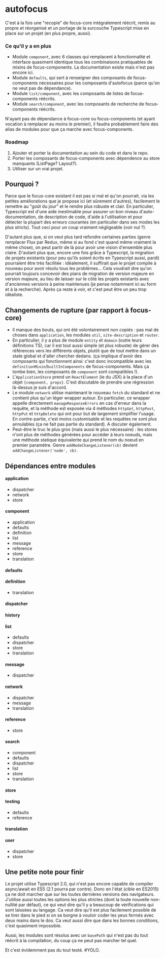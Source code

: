 # autofocus
C'est à la fois une "recopie" de focus-core intégralement réécrit, remis au propre et réorganisé et un portage de la surcouche Typescript mise en place sur un projet (en plus propre, aussi).

### Ce qu'il y a en plus

* Module `component`, avec 6 classes qui remplacent à fonctionnalité et interface quasiment identique tous les combinaisons pratiquables de mixins de focus-components. La documentation existe mais n'est pas encore ici.
* Module `defaults`, qui sert à renseigner des composants de focus-components nécessaires pour les composants d'autofocus (parce qu'on ne veut pas de dépendance).
* Module `list/component`, avec les composants de listes de focus-components réécrits.
* Module `search/component`, avec les composants de recherche de focus-components réécrits.

N'ayant pas de dépendance à focus-core ou focus-components (et ayant vocation à remplacer au moins le premier), il faudra probablement faire des alias de modules pour que ça marche avec focus-components.

### Roadmap
1. Ajouter et porter la documentation au sein du code et dans le repo.
2. Porter les composants de focus-components avec dépendence au store manquants (ListPage? Layout?).
3. Utiliser sur un vrai projet.

## Pourquoi ?
Parce que le focus-core existant il est pas si mal et qu'on pourrait, via les petites améliorations que je propose ici (et sûrement d'autres), facilement le remettre au "goût du jour" et le rendre plus robuste et clair. En particulier, Typescript est d'une aide inestimable pour assurer un bon niveau d'auto-documentation, de description de code, d'aide à l'utilisation et pour détecter la plupart des erreurs courantes (en particulier dans ses modes les plus stricts). Tout ceci pour un coup vraiment négligeable (voir nul ?).

D'autant plus que, si on veut plus tard refondre certaines parties (genre remplacer Flux par Redux, même si au fond c'est quand même vraiment la même chose), on peut partir de là pour avoir une vision d'ensemble plus claire. D'autant plus que, encore une fois grâce à Typescript, la migration de projets existants (pour peu qu'ils soient écrits en Typescript aussi, pardi) pourraient être très facilitée : idéalement, il suffirait que le projet compile à nouveau pour avoir résolu tous les problèmes... Cela voudrait dire qu'on pourrait toujours concevoir des plans de migration de version majeure en version majeure, au lieu de laisser sur le côté les projets existants avec d'anciennes versions à peine maintenues (je pense notamment ici au form et à la recherche). Après ça reste à voir, et c'est peut être un peu trop idéaliste.

## Changements de rupture (par rapport à focus-core)
* Il manque des bouts, qui ont été volontairement non copiés : pas mal de choses dans `application`, les modules `util`, `site-description` et `router`.
* En particulier, il y a plus de module `entity` et `domain` (outre leurs définitions TS), car il est tout aussi simple (et plus robuste) de gérer des références vers les différents objets, plutôt que de tout mettre dans un state global et d'aller chercher dedans. (ça implique d'avoir des composants qui fonctionnent ainsi: c'est donc incompatible avec les `definitionMixin`/`builtInComponents` de focus-components. Mais ça tombe bien, les composants de `component` sont compatibles !).
* L'`ApplicationStore` prend un `ReactElement` (ie du JSX) à la place d'un objet `{component, props}`. C'est discutable de prendre une régression là-dessus je suis d'accord.
* Le module `network` utilise maintenant le nouveau `fetch` du standard et ne contient plus qu'un léger wrapper autour. En particulier, ce wrapper appelle directement `manageResponseErrors` en cas d'erreur dans la requête, et la méthode est exposée via 4 méthodes `httpGet`, `httpPost`, `httpPut` et `httpDelete` qui ont pour but de largement simplifier l'usage. En contre-partie, c'est moins customisable et les requêtes ne sont plus annulables (ça ne fait pas partie du standard). A discuter également.
* Peut-être le truc le plus gros (mais aussi le plus nécessaire) : les stores n'ont plus de méthodes générées pour accéder à leurs noeuds, mais une méthode statique équivalente qui prend le nom du noeud en premier paramètre. Genre `addNodeChangeListener(cb)` devient `addChangeListener('node', cb)`.

## Dépendances entre modules

#### application
* dispatcher
* network
* store

#### component
* application
* defaults
* definition
* list
* message
* reference
* store
* translation

#### defaults

#### definition
* translation

#### dispatcher

#### history

#### list
* defaults
* dispatcher
* store
* translation

#### message
* dispatcher

#### network
* dispatcher
* message
* translation

#### reference
* store

#### search
* component
* defaults
* dispatcher
* list
* store
* translation

#### store

#### testing
* defaults
* reference

#### translation

#### user
* dispatcher
* store

## Une petite note pour finir
Le projet utilise Typescript 2.0, qui n'est pas encore capable de compiler async/await en ES5 (2.1 pourra par contre). Donc en l'état (cible en ES2015) ça ne doit marcher que sur les toutes dernières versions des navigateurs. J'utilise aussi toutes les options les plus strictes (dont la toute nouvelle non-nullité par défaut), ce qui veut dire qu'il y a beaucoup de vérifications qui sont laissées au langage. Ca veut dire qu'il est plus facilement possible de se tirer dans le pied si on se borgne à vouloir coder les yeux fermés avec deux mains dans le dos. Ca veut aussi dire que dans les bonnes conditions, c'est quasiment impossible.

Aussi, les modules sont résolus avec un `basePath` qui n'est pas du tout réécrit à la compilation, du coup ça ne peut pas marcher tel quel.

Et c'est évidemment pas du tout testé. #YOLO.

